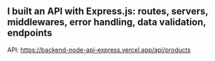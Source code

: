 ## I built an API with Express.js: routes, servers, middlewares, error handling, data validation, endpoints

API: https://backend-node-api-express.vercel.app/api/products
